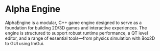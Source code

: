 # Alpha Engine
AlphaEngine is a modular, C++ game engine designed to serve as a foundation for building 2D/3D games and interactive experiences. The engine is structured to support robust runtime performance, a QT level editor, and a range of essential tools—from physics simulation with Box2D to GUI using ImGui.

